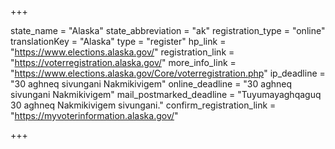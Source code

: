 +++

state_name = "Alaska"
state_abbreviation = "ak"
registration_type = "online"
translationKey = "Alaska"
type = "register"
hp_link = "https://www.elections.alaska.gov/"
registration_link = "https://voterregistration.alaska.gov/"
more_info_link = "https://www.elections.alaska.gov/Core/voterregistration.php"
ip_deadline = "30 aghneq sivungani Nakmikivigem"
online_deadline = "30 aghneq sivungani Nakmikivigem"
mail_postmarked_deadline = "Tuyumayaghqaguq 30 aghneq Nakmikivigem sivungani."
confirm_registration_link = "https://myvoterinformation.alaska.gov/"

+++